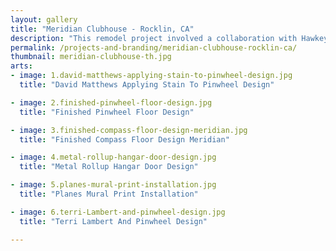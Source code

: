 ```yaml
---
layout: gallery
title: "Meridian Clubhouse - Rocklin, CA"
description: "This remodel project involved a collaboration with Hawkey Designs and Matthews Construction. Our main work included the installation of 2 murals, the painting of a hanger emblem on a roll up door and the execution of floor designs for the common area and main office."
permalink: /projects-and-branding/meridian-clubhouse-rocklin-ca/
thumbnail: meridian-clubhouse-th.jpg
arts:
- image: 1.david-matthews-applying-stain-to-pinwheel-design.jpg
  title: "David Matthews Applying Stain To Pinwheel Design"

- image: 2.finished-pinwheel-floor-design.jpg
  title: "Finished Pinwheel Floor Design"

- image: 3.finished-compass-floor-design-meridian.jpg
  title: "Finished Compass Floor Design Meridian"

- image: 4.metal-rollup-hangar-door-design.jpg
  title: "Metal Rollup Hangar Door Design"

- image: 5.planes-mural-print-installation.jpg
  title: "Planes Mural Print Installation"

- image: 6.terri-Lambert-and-pinwheel-design.jpg
  title: "Terri Lambert And Pinwheel Design"

---
```

